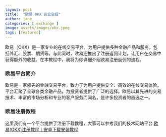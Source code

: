```yaml
---
layout: post
title:  "欧易 OKX 盲盒空投"
author: jane
categories: [ exchange ]
image: assets/images/okx.jpeg
tags: [featured]
---
```

欧易（OKX）是一家专业的在线交易平台，为用户提供多种金融产品和服务，包括外汇、股票、期货等。与此同时，欧易还推出了注册返佣计划，让用户在交易中获得额外的收益。在本教程中，我将为你详细介绍欧易注册返佣的流程。

### 欧易平台简介
欧易是一家领先的金融交易平台，致力于为用户提供安全、高效的在线交易体验。平台汇聚了全球各类金融产品，为投资者提供了广泛的选择。欧易以其先进的交易技术、丰富的市场分析和专业的客户服务而闻名，是许多投资者的首选之一。

### 欧易注册教程
这里我们有一个平台提供了注册下载教程，大家可以参考我们的技术网站平台 [欧易(OKX)注册教程｜安卓下载安装教程](https://tggsearch.github.io/docs/okx-install.html)